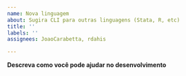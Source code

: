 ```yaml
---
name: Nova linguagem
about: Sugira CLI para outras linguagens (Stata, R, etc)
title: ''
labels: ''
assignees: JoaoCarabetta, rdahis

---
```


**Descreva como você pode ajudar no desenvolvimento**
